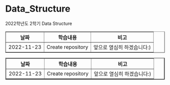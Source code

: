 # Data_Structure
2022학년도 2학기 Data Structure

<html>
  <table border="1">
    <th>날짜</th>
    <th>학습내용</th>
    <th>비고</th>
    <tr>
      <td>2022-11-23</td>
      <td> Create repository </td>
      <td> 앞으로 열심히 하겠습니다:) </td>
    </tr>
     <table border="2">
      <th>날짜</th>
    <th>학습내용</th>
    <th>비고</th>
    <tr>
      <td>2022-11-23</td>
      <td> Create repository </td>
      <td> 앞으로 열심히 하겠습니다:) </td>
    </tr>
  </table>
  
    
  
  
</html>
